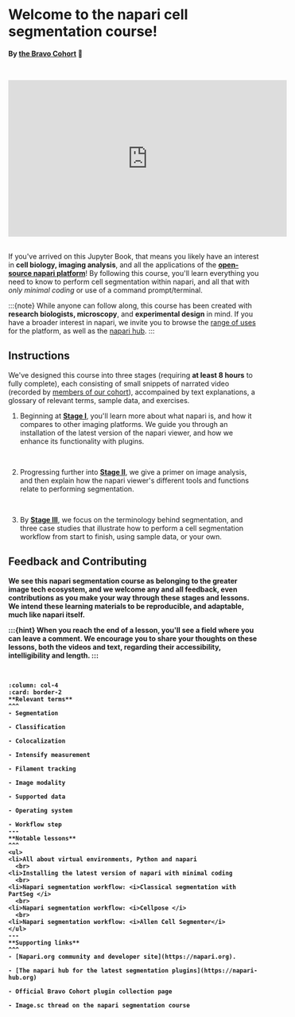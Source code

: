 # Welcome to the napari cell segmentation course!

**By [the Bravo Cohort](https://chanzuckerberg.com/science/programs-resources/imaging/) 🔬**

<br><center><iframe width="560" height="315" src="https://www.youtube.com/embed/VXdFOcBCto4" title="YouTube video player" frameborder="0" allow="accelerometer; autoplay; clipboard-write; encrypted-media; gyroscope; picture-in-picture" allowfullscreen></iframe></center> <br>

If you've arrived on this Jupyter Book, that means you likely have an interest in **cell biology, imaging analysis**, and all the applications of the [**open-source napari platform**](https://www.napari.org)! By following this course, you'll learn everything you need to know to perform cell segmentation within napari, and all that with *only minimal coding* or use of a command prompt/terminal. 

:::{note}
While anyone can follow along, this course has been created with **research biologists, microscopy**, and **experimental design** in mind. If you have a broader interest in napari, we invite you to browse the [range of uses](https://www.napari.org/gallery.html) for the platform, as well as the [napari hub](https://www.napari-hub.com).
:::

## Instructions

We've designed this course into three stages (requiring **at least 8 hours** to fully complete), each consisting of small snippets of narrated video (recorded by [members of our cohort](preface/landing.md)), accompained by text explanations, a glossary of relevant terms, sample data, and exercises. 

1. Beginning at **[Stage I](onboard/landing.md)**, you'll learn more about what napari is, and how it compares to other imaging platforms. We guide you through an installation of the latest version of the napari viewer, and how we enhance its functionality with plugins.
<br>

2. Progressing further into **[Stage II](primer/landing.md)**, we give a primer on image analysis, and then explain how the napari viewer's different tools and functions relate to performing segmentation.<br>
<br>

3. By **[Stage III](workflow/landing.md)**, we focus on the terminology behind segmentation, and three case studies that illustrate how to perform a cell segmentation workflow from start to finish, using sample data, or your own.

<b>

## Feedback and Contributing

We see this napari segmentation course as belonging to the greater image tech ecosystem, and we welcome any and all feedback, even contributions as you make your way through these stages and lessons. We intend these learning materials to be reproducible, and adaptable, much like napari itself. 

:::{hint}
When you reach the end of a lesson, you'll see a field where you can leave a comment. We encourage you to share your thoughts on these lessons, both the videos and text, regarding their accessibility, intelligibility and length. 
:::
 
<br>

````{panels}
:column: col-4
:card: border-2
**Relevant terms**
^^^
- Segmentation

- Classification

- Colocalization

- Intensify measurement

- Filament tracking

- Image modality

- Supported data

- Operating system

- Workflow step
---
**Notable lessons**
^^^
<ul>
<li>All about virtual environments, Python and napari
  <br>
<li>Installing the latest version of napari with minimal coding
  <br>
<li>Napari segmentation workflow: <i>Classical segmentation with PartSeg </i>
  <br>
<li>Napari segmentation workflow: <i>Cellpose </i>
  <br>
<li>Napari segmentation workflow: <i>Allen Cell Segmenter</i>
</ul>
---
**Supporting links**
^^^
- [Napari.org community and developer site](https://napari.org).
 
- [The napari hub for the latest segmentation plugins](https://napari-hub.org)
 
- Official Bravo Cohort plugin collection page
  
- Image.sc thread on the napari segmentation course

````


